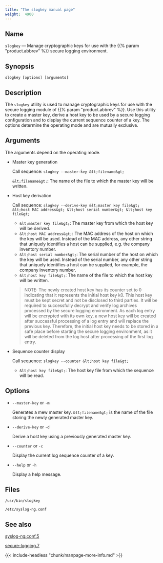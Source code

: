 ```yaml
---
title: "The slogkey manual page"
weight:  4900
---
```

<!-- DISCLAIMER: This file is based on the syslog-ng Open Source Edition documentation https://github.com/balabit/syslog-ng-ose-guides/commit/2f4a52ee61d1ea9ad27cb4f3168b95408fddfdf2 and is used under the terms of The syslog-ng Open Source Edition Documentation License. The file has been modified by Axoflow. -->

<span id="slogkey.1"></span>

## Name

`slogkey` — Manage cryptographic keys for use with the {{% param "product.abbrev" %}} secure logging environment.

## Synopsis

`slogkey [options] [arguments]`

## Description

The `slogkey` utility is used to manage cryptographic keys for use with the secure logging module of {{% param "product.abbrev" %}}. Use this utility to create a master key, derive a host key to be used by a secure logging configuration and to display the current sequence counter of a key. The options determine the operating mode and are mutually exclusive.

## Arguments

The arguments depend on the operating mode.

- Master key generation

    Call sequence: `slogkey --master-ḱey &lt;filename&gt;`

    `&lt;filename&gt;`: The name of the file to which the master key will be written.

- Host key derivation

    Call sequence: `slogkey --derive-key &lt;master key file&gt; &lt;host MAC address&gt; &lt;host serial number&gt; &lt;host key file&gt;`

    - `&lt;master key file&gt;`: The master key from which the host key will be derived.
    - `&lt;host MAC address&gt;`: The MAC address of the host on which the key will be used. Instead of the MAC address, any other string that uniquely identifies a host can be supplied, e.g. the company inventory number.
    - `&lt;host serial number&gt;`: The serial number of the host on which the key will be used. Instead of the serial number, any other string that uniquely identifies a host can be supplied, for example, the company inventory number.
    - `&lt;host key file&gt;`: The name of the file to which the host key will be written.

    > NOTE: The newly created host key has its counter set to 0 indicating that it represents the initial host key k0. This host key must be kept secret and not be disclosed to third parties. It will be required to successfully decrypt and verify log archives processed by the secure logging environment. As each log entry will be encrypted with its own key, a new host key will be created after successful processing of a log entry and will replace the previous key. Therefore, the initial host key needs to be stored in a safe place before starting the secure logging environment, as it will be deleted from the log host after processing of the first log entry.

- Sequence counter display

    Call sequence: `slogkey --counter &lt;host key file&gt;`

    - `&lt;host key file&gt;`: The host key file from which the sequence will be read.

## Options

- `--master-key` or `-m`

    Generates a mew master key. `&lt;filename&gt;` is the name of the file storing the newly generated master key.

- `--derive-key` or `-d`

    Derive a host key using a previously generated master key.

- `--counter` or `-c`

    Display the current log sequence counter of a key.

- `--help` or `-h`

    Display a help message.

## Files

`/usr/bin/slogkey`

`/etc/syslog-ng.conf`

## See also

[syslog-ng.conf.5](https://axoflow.com/docs/axosyslog-core/app-man-syslog-ng/syslog-ng.conf.5/)

[secure-logging.7](https://axoflow.com/docs/axosyslog-core/app-man-syslog-ng/secure-logging.7/)

{{< include-headless "chunk/manpage-more-info.md" >}}
